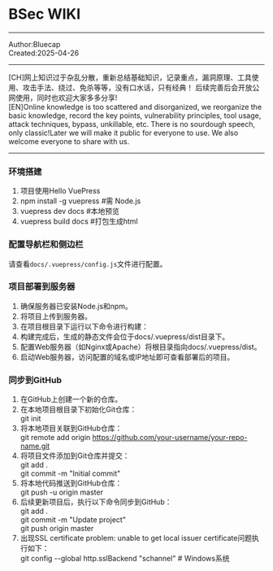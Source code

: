 # BSec WIKI
***
Author:Bluecap    
Created:2025-04-26
***
[CH]网上知识过于杂乱分散，重新总结基础知识，记录重点，漏洞原理、工具使用、攻击手法、绕过、免杀等等，没有口水话，只有经典！
后续完善后会开放公网使用，同时也欢迎大家多多分享!<br>
[EN]Online knowledge is too scattered and disorganized, we reorganize the basic knowledge, record the key points, vulnerability principles, tool usage, attack techniques, bypass, unkillable, etc. There is no sourdough speech, only classic!Later we will make it public for everyone to use. We also welcome everyone to share with us.

*** 
### 环境搭建
1. 项目使用Hello VuePress 
2. npm install -g vuepress  #需 Node.js 
3. vuepress dev docs #本地预览 
4. vuepress build docs #打包生成html 

### 配置导航栏和侧边栏
请查看`docs/.vuepress/config.js`文件进行配置。

### 项目部署到服务器
1. 确保服务器已安装Node.js和npm。
2. 将项目上传到服务器。
3. 在项目根目录下运行以下命令进行构建：
4. 构建完成后，生成的静态文件会位于docs/.vuepress/dist目录下。
5. 配置Web服务器（如Nginx或Apache）将根目录指向docs/.vuepress/dist。
6. 启动Web服务器，访问配置的域名或IP地址即可查看部署后的项目。

### 同步到GitHub
1. 在GitHub上创建一个新的仓库。
2. 在本地项目根目录下初始化Git仓库：  
git init
3. 将本地项目关联到GitHub仓库：  
 git remote add origin https://github.com/your-username/your-repo-name.git
4. 将项目文件添加到Git仓库并提交：  
git add .  
git commit -m "Initial commit"
5. 将本地代码推送到GitHub仓库：  
git push -u origin master
6. 后续更新项目后，执行以下命令同步到GitHub：  
git add .  
git commit -m "Update project"  
git push origin master
7. 出现SSL certificate problem: unable to get local issuer certificate问题执行如下：    
git config --global http.sslBackend "schannel"  # Windows系统